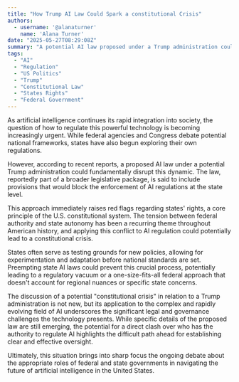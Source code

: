 ```yaml
---
title: "How Trump AI Law Could Spark a constitutional Crisis"
authors:
  - username: '@alanaturner'
    name: 'Alana Turner'
date: "2025-05-27T08:29:08Z"
summary: "A potential AI law proposed under a Trump administration could reportedly preempt state-level regulations, raising concerns about states' rights and the balance of power in governing artificial intelligence."
tags:
  - "AI"
  - "Regulation"
  - "US Politics"
  - "Trump"
  - "Constitutional Law"
  - "States Rights"
  - "Federal Government"
---
```


As artificial intelligence continues its rapid integration into society, the question of how to regulate this powerful technology is becoming increasingly urgent. While federal agencies and Congress debate potential national frameworks, states have also begun exploring their own regulations.

However, according to recent reports, a proposed AI law under a potential Trump administration could fundamentally disrupt this dynamic. The law, reportedly part of a broader legislative package, is said to include provisions that would block the enforcement of AI regulations at the state level.

This approach immediately raises red flags regarding states' rights, a core principle of the U.S. constitutional system. The tension between federal authority and state autonomy has been a recurring theme throughout American history, and applying this conflict to AI regulation could potentially lead to a constitutional crisis.

States often serve as testing grounds for new policies, allowing for experimentation and adaptation before national standards are set. Preempting state AI laws could prevent this crucial process, potentially leading to a regulatory vacuum or a one-size-fits-all federal approach that doesn't account for regional nuances or specific state concerns.

The discussion of a potential "constitutional crisis" in relation to a Trump administration is not new, but its application to the complex and rapidly evolving field of AI underscores the significant legal and governance challenges the technology presents. While specific details of the proposed law are still emerging, the potential for a direct clash over who has the authority to regulate AI highlights the difficult path ahead for establishing clear and effective oversight.

Ultimately, this situation brings into sharp focus the ongoing debate about the appropriate roles of federal and state governments in navigating the future of artificial intelligence in the United States.
